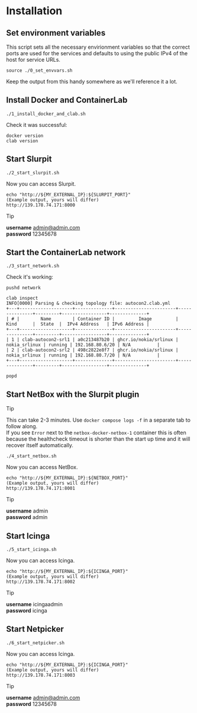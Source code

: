 # Installation

## Set environment variables

This script sets all the necessary envirionment variables so that the correct ports are used for the services and defaults to using the public IPv4 of the host for service URLs.

```
source ./0_set_envvars.sh
```

Keep the output from this handy somewhere as we'll reference it a lot.

## Install Docker and ContainerLab

```
./1_install_docker_and_clab.sh
```

Check it was successful:

```
docker version
clab version
```

## Start Slurpit

```
./2_start_slurpit.sh
```

Now you can access Slurpit.

```
echo "http://${MY_EXTERNAL_IP}:${SLURPIT_PORT}"
(Example output, yours will differ)
http://139.178.74.171:8000

```

> [!TIP]
> 
> **username** admin@admin.com  
> **password** 12345678  

## Start the ContainerLab network

```
./3_start_network.sh
```

Check it's working:

```
pushd network

clab inspect
INFO[0000] Parsing & checking topology file: autocon2.clab.yml 
+---+--------------------+--------------+-----------------------+---------------+---------+-----------------+--------------+
| # |        Name        | Container ID |         Image         |     Kind      |  State  |  IPv4 Address   | IPv6 Address |
+---+--------------------+--------------+-----------------------+---------------+---------+-----------------+--------------+
| 1 | clab-autocon2-srl1 | a0c213487b20 | ghcr.io/nokia/srlinux | nokia_srlinux | running | 192.168.80.6/20 | N/A          |
| 2 | clab-autocon2-srl2 | 498c2822e8f7 | ghcr.io/nokia/srlinux | nokia_srlinux | running | 192.168.80.7/20 | N/A          |
+---+--------------------+--------------+-----------------------+---------------+---------+-----------------+--------------+

popd
```

## Start NetBox with the Slurpit plugin

> [!TIP]
> This can take 2-3 minutes. Use `docker compose logs -f` in a separate tab to follow along.  
> If you see `Error` next to the `netbox-docker-netbox-1` container this is often because the healthcheck timeout is shorter than the start up time and it will recover itself automatically.

```
./4_start_netbox.sh
```

Now you can access NetBox.

```
echo "http://${MY_EXTERNAL_IP}:${NETBOX_PORT}"
(Example output, yours will differ)
http://139.178.74.171:8001
```

> [!TIP]
>  
> **username** admin  
> **password** admin

## Start Icinga

```
./5_start_icinga.sh
```

Now you can access Icinga.

```
echo "http://${MY_EXTERNAL_IP}:${ICINGA_PORT}"
(Example output, yours will differ)
http://139.178.74.171:8002
```

> [!TIP]
>   
> **username** icingaadmin  
> **password** icinga

## Start Netpicker

```
./6_start_netpicker.sh
```

Now you can access Icinga.

```
echo "http://${MY_EXTERNAL_IP}:${ICINGA_PORT}"
(Example output, yours will differ)
http://139.178.74.171:8003
```

> [!TIP]
> 
> **username** admin@admin.com  
> **password** 12345678